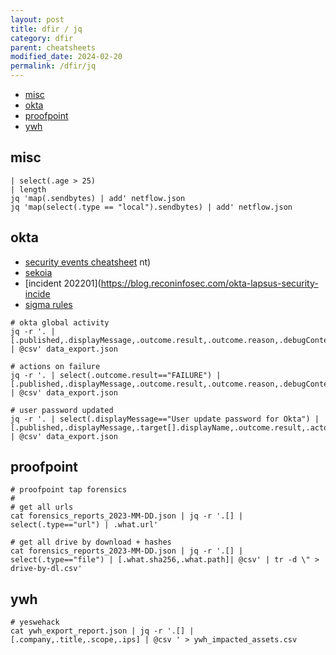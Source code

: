 ```yaml
---
layout: post
title: dfir / jq
category: dfir
parent: cheatsheets
modified_date: 2024-02-20
permalink: /dfir/jq
---
```


<!-- vscode-markdown-toc -->
* [misc](#misc)
* [okta](#okta)
* [proofpoint](#proofpoint)
* [ywh](#ywh)

<!-- vscode-markdown-toc-config
	numbering=false
	autoSave=true
	/vscode-markdown-toc-config -->
<!-- /vscode-markdown-toc -->

## <a name='misc'></a>misc
```
| select(.age > 25)
| length
jq 'map(.sendbytes) | add' netflow.json
jq 'map(select(.type == "local").sendbytes) | add' netflow.json
```

## <a name='okta'></a>okta

* [security events cheatsheet](https://github.com/OktaSecurityLabs/CheatSheets/blob/master/SecurityEvents.md)
nt)
* [sekoia](https://docs.sekoia.io/xdr/features/collect/integrations/cloud_and_saas/okta_system_log/=)
* [incident 202201](https://blog.reconinfosec.com/okta-lapsus-security-incide
* [sigma rules](https://github.com/SigmaHQ/sigma/tree/master/rules/cloud/okta)

```
# okta global activity
jq -r '. | [.published,.displayMessage,.outcome.result,.outcome.reason,.debugContext.debugData.result,.debugContext.debugData.smsProvider,.debugContext.debugData.phoneNumber,.actor.alternateId,.client.userAgent.os,.client.userAgent.browser,.request.ipChain[0].ip,.client.ipAddress,.client.geographicalContext.city,.client.geographicalContext.country] | @csv' data_export.json

# actions on failure
jq -r '. | select(.outcome.result=="FAILURE") | [.published,.displayMessage,.outcome.result,.outcome.reason,.debugContext.debugData.result,.debugContext.debugData.smsProvider,.debugContext.debugData.phoneNumber,.actor.alternateId,.client.userAgent.os,.request.ipChain[0].ip,.client.ipAddress,.client.geographicalContext.city,.client.geographicalContext.country] | @csv' data_export.json

# user password updated
jq -r '. | select(.displayMessage=="User update password for Okta") |
[.published,.displayMessage,.target[].displayName,.outcome.result,.actor.alternateId,.client.userAgent.os,.request.ipChain[0].ip,.client.ipAddress,.client.geographicalContext.city,.client.geographicalContext.country] | @csv' data_export.json
```

## <a name='proofpoint'></a>proofpoint
```
# proofpoint tap forensics
#
# get all urls
cat forensics_reports_2023-MM-DD.json | jq -r '.[] | select(.type=="url") | .what.url' 

# get all drive by download + hashes
cat forensics_reports_2023-MM-DD.json | jq -r '.[] | select(.type=="file") | [.what.sha256,.what.path]| @csv' | tr -d \" > drive-by-dl.csv'
```

## <a name='ywh'></a>ywh
```
# yeswehack
cat ywh_export_report.json | jq -r '.[] | [.company,.title,.scope,.ips] | @csv ' > ywh_impacted_assets.csv
```
